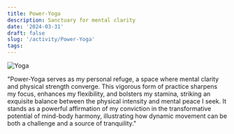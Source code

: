 ```yaml
---
title: Power-Yoga
description: Sanctuary for mental clarity
date: '2024-03-31'
draft: false
slug: '/activity/Power-Yoga'
tags:
---
```


![Yoga](/Yoga1.png)

"Power-Yoga serves as my personal refuge, a space where mental clarity and physical strength converge. This vigorous form of practice sharpens my focus, enhances my flexibility, and bolsters my stamina, striking an exquisite balance between the physical intensity and mental peace I seek. It stands as a powerful affirmation of my conviction in the transformative potential of mind-body harmony, illustrating how dynamic movement can be both a challenge and a source of tranquility."
